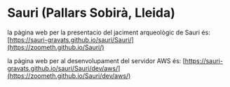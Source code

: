 # Sauri (Pallars Sobirà, Lleida)

la pàgina web per la presentacio del jaciment arqueològic de Sauri és:  [https://sauri-gravats.github.io/sauri/Sauri/](https://zoometh.github.io/Sauri/)

la pàgina web per al desenvolupament del servidor AWS és: [https://sauri-gravats.github.io/sauri/Sauri/dev/aws/](https://zoometh.github.io/Sauri/dev/aws/)
